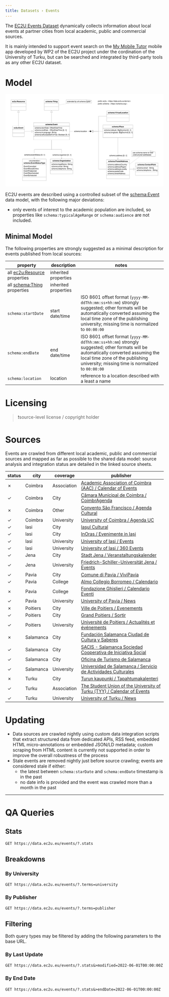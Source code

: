 ```yaml
---
title: Datasets › Events
---
```


The [EC2U Events Dataset](http://data.ec2u.eu/events/) dynamically collects information about local events at partner
cities from local academic, public and commercial sources.

It is mainly intended to support event search on the [My Mobile Tutor](https://mmt.ec2u.eu) mobile app developed by WP2
of the EC2U project under the cordination of the University of Turku, but can be searched and integrated by third-party
tools as any other EC2U dataset.

# Model

![event data model](index/events.svg)

EC2U events are described using a controlled subset of the [schema:Event](https://schema.org/Event) data model, with the
following major deviations:

* only events of interest to the academic population are included, so properties like `schema:typicalAgeRange` or
  `schema:audience` are not included.

## Minimal Model

The following properties are strongly suggested as a minimal description for events published from local sources:

| property                                     | description          | notes                                                        |
| -------------------------------------------- | -------------------- | ------------------------------------------------------------ |
| all [ec2u:Resource](resources.md) properties | inherited properties |                                                              |
| all [schema:Thing](things.md) properties     | inherited properties |                                                              |
| `schema:startDate`                           | start date/time      | ISO 8601 offset format (`yyyy-MM-ddThh:mm:ss+hh:mm`) strongly suggested; other formats will be automatically converted assuming the local time zone of  the publishing university; missing time is normalized to `00:00:00` |
| `schema:endDate`                             | end date/time        | ISO 8601 offset format (`yyyy-MM-ddThh:mm:ss+hh:mm`) strongly suggested; other formats will be automatically converted assuming the local time zone of  the publishing university; missing time is normalized to `00:00:00` |
| `schema:location`                            | location             | reference to a location described with a least a name        |

# Licensing

> ❗️source-level license / copyright holder

# Sources

Events are crawled from different local academic, public and commercial sources and mapped as far as possible to the
shared data model: source analysis and integration status are detailed in the linked source sheets.

| status | city      | coverage    | publisher                                                    |
| ------ | --------- | ----------- | ------------------------------------------------------------ |
| ✗      | Coimbra   | Association | [Academic Association of Coimbra (AAC) / Calendar of Events](../../src/main/java/eu/ec2u/data/_tasks/events/EventsCoimbraAcademica.md) |
| ✓      | Coimbra   | City        | [Câmara Municipal de Coimbra / CoimbrAgenda](../../src/main/java/eu/ec2u/data/_tasks/events/EventsCoimbraCity.md) |
| ✗      | Coimbra   | Other       | [Convento São Francisco / Agenda Cultural](../../src/main/java/eu/ec2u/data/_tasks/events/EventsCoimbraSaoFrancisco.md) |
| ✓      | Coimbra   | University  | [University of Coimbra / Agenda UC](../../src/main/java/eu/ec2u/data/_tasks/events/EventsCoimbraUniversity.md) |
| ✓      | Iasi      | City        | [Iaşul Cultural](../../src/main/java/eu/ec2u/data/_tasks/events/EventsIasiCityCultura.md) |
| ✓      | Iasi      | City        | [InOras / Evenimente in Iași](../../src/main/java/eu/ec2u/data/_tasks/events/EventsIasiCityInOras.md) |
| ✓      | Iasi      | University  | [University of Iasi / Events](../../src/main/java/eu/ec2u/data/_tasks/events/EventsIasiUniversity.md) |
| ✓      | Iasi      | University  | [University of Iasi / 360 Events](../../src/main/java/eu/ec2u/data/_tasks/events/EventsIasiUniversity360.md) |
| ✓      | Jena      | City        | [Stadt Jena / Veranstaltungskalender](../../src/main/java/eu/ec2u/data/_tasks/events/EventsJenaCity.md) |
| ✓      | Jena      | University  | [Friedrich-Schiller-Universität Jena / Events](../../src/main/java/eu/ec2u/data/_tasks/events/EventsJenaUniversity.md) |
| ✓      | Pavia     | City        | [Comune di Pavia / ViviPavia](../../src/main/java/eu/ec2u/data/_tasks/events/EventsPaviaCity.md) |
| ✓      | Pavia     | College     | [Almo Collegio Borromeo / Calendario](../../src/main/java/eu/ec2u/data/_tasks/events/EventsPaviaBorromeo.md) |
| ✗      | Pavia     | College     | [Fondazione Ghislieri / Calendario Eventi](../../src/main/java/eu/ec2u/data/_tasks/events/EventsPaviaGhislieri.md) |
| ✓      | Pavia     | University  | [University of Pavia / News](../../src/main/java/eu/ec2u/data/_tasks/events/EventsPaviaUniversity.md) |
| ✗      | Poitiers  | City        | [Ville de Poitiers / Evenements](../../src/main/java/eu/ec2u/data/_tasks/events/EventsPoitiersCity.md) |
| ✓      | Poitiers  | City        | [Grand Poitiers / Sortir](../../src/main/java/eu/ec2u/data/_tasks/events/EventsPoitiersCityGrand.md) |
| ✓      | Poitiers  | University  | [Université de Poitiers / Actualités et événements](../../src/main/java/eu/ec2u/data/_tasks/events/EventsPoitiersUniversity.md) |
| ✗      | Salamanca | City        | [Fundación Salamanca Ciudad de Cultura y Saberes](../../src/main/java/eu/ec2u/data/_tasks/events/EventsSalamancaCity.md) |
| ✓      | Salamanca | City        | [SACIS - Salamanca Sociedad Cooperativa de Iniciativa Social](../../src/main/java/eu/ec2u/data/_tasks/events/EventsSalamancaCitySACIS.md) |
| ✓      | Salamanca | City        | [Oficina de Turismo de Salamanca](../../src/main/java/eu/ec2u/data/_tasks/events/EventsSalamancaCityTO.md) |
| ✓      | Salamanca | University  | [Universidad de Salamanca / Servicio de Actividades Culturales](.././/src/main/java/eu/ec2u/data/tasks/events/EventsSalamancaUniversity.md) |
| ✗      | Turku     | City        | [Turun kaupunki / Tapahtumakalenteri](../../src/main/java/eu/ec2u/data/_tasks/events/EventsTurkuCity.md) |
| ✓      | Turku     | Association | [The Student Union of the University of Turku (TYY) / Calendar of Events](../../src/main/java/eu/ec2u/data/_tasks/events/EventsTurkuTYY.md) |
| ✓      | Turku     | University  | [University of Turku / News](../../src/main/java/eu/ec2u/data/_tasks/events/EventsTurkuUniversity.md) |

# Updating

* Data sources are crawled nightly using custom data integration scripts that extract structured data from dedicated
  APIs, RSS feed, embedded HTML micro-annotations or embedded JSON/LD metadata; custom scraping from HTML content is
  currently not supported in order to improve the overall robustness of the process
* Stale events are removed nightly just before source crawling; events are considered stale if either:
  * the latest between `schema:starDate` and `schema:endDate` timestamp is in the past
  * no date info is provided and the event was crawled more than a month in the past

---

# QA Queries

## Stats

```http
GET https://data.ec2u.eu/events/?.stats
```

## Breakdowns

### By University

```http
GET https://data.ec2u.eu/events/?.terms=university
```

### By Publisher

```http
GET https://data.ec2u.eu/events/?.terms=publisher
```

## Filtering

Both query types may be filtered by adding the following parameters to the base URL.

### By Last Update

```http
GET https://data.ec2u.eu/events/?.stats&>modified=2022-06-01T00:00:00Z
```

### By End Date

```http
GET https://data.ec2u.eu/events/?.stats&>endDate=2022-06-01T00:00:00Z
```
